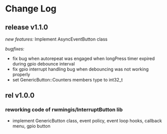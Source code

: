 # Change Log

## release v1.1.0
_new features:_
  Implement AsyncEventButton class

_bugfixes:_
 - fix bug when autorepeat was engaged when longPress timer expired during gpio debounce interval
 - fix gpio interrupt handling bug when debouncing was not working properly
 - set GenericButton::Counters members type to int32_t

## rel v1.0.0
### reworking code of rwmingis/InterruptButton lib
 - implement GenericButton class, event policy, event loop hooks, callback menu, gpio button
